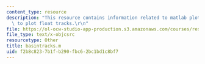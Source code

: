 ```yaml
---
content_type: resource
description: "This resource contains information related to matlab plotting program\
  \ to plot float tracks.\r\n"
file: https://ol-ocw-studio-app-production.s3.amazonaws.com/courses/res-12-001-topics-in-fluid-dynamics-spring-2010/f2b8c8237b1fb290fbc62bc1bd1c8bf7_basintracks.m
file_type: text/x-objcsrc
resourcetype: Other
title: basintracks.m
uid: f2b8c823-7b1f-b290-fbc6-2bc1bd1c8bf7
---
```


